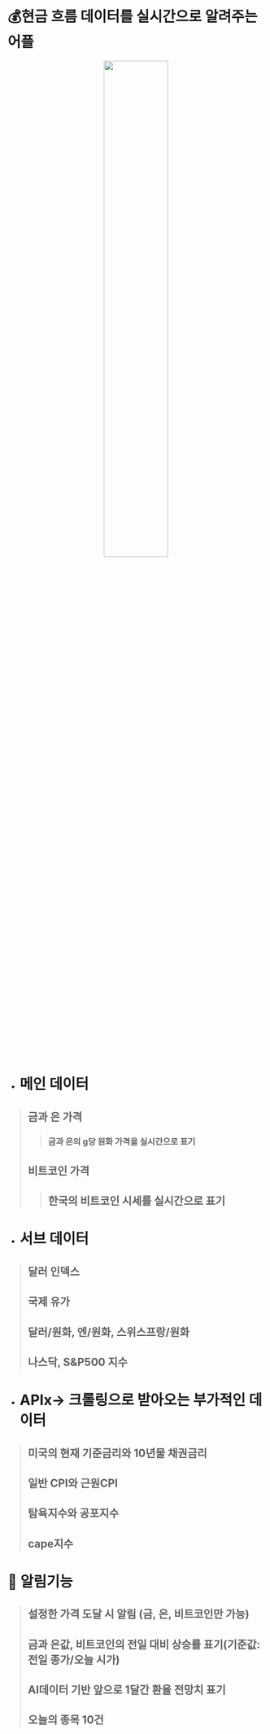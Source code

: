 # 💰현금 흐름 데이터를 실시간으로 알려주는 어플
<p align="center">
<img src="https://github.com/user-attachments/assets/553f34e6-bbf6-41c7-87de-bb8c05c57e7f" width="50%" height="50%">
</p>

- # 메인 데이터
> ## 금과 은 가격
>> ### 금과 은의 g당 원화 가격을 실시간으로 표기
> ## 비트코인 가격
>> ## 한국의 비트코인 시세를 실시간으로 표기
- # 서브 데이터
> ## 달러 인덱스  
> ## 국제 유가  
> ## 달러/원화, 엔/원화, 스위스프랑/원화
> ## 나스닥, S&P500 지수
- # APIx-> 크롤링으로 받아오는 부가적인 데이터
> ## 미국의 현재 기준금리와 10년물 채권금리 
> ## 일반 CPI와 근원CPI
> ## 탐욕지수와 공포지수
> ## cape지수

# 🔔 알림기능 
> ## 설정한 가격 도달 시 알림 (금, 은, 비트코인만 가능)
> ## 금과 은값, 비트코인의 전일 대비 상승률 표기(기준값:전일 종가/오늘 시가)
> ## AI데이터 기반 앞으로 1달간 환율 전망치 표기
> ## 오늘의 종목 10건


